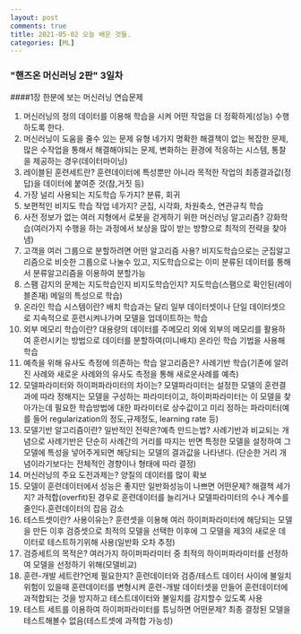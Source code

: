 ```yaml
---
layout: post
comments: true
title: 2021-05-02 오늘 배운 것들.
categories: [ML]
---
```


### "핸즈온 머신러닝 2판" 3일차
####1장 한분에 보는 머신러닝 연습문제
1. 머신러닝의 정의
데이터를 이용해 학습을 시켜 어떤 작업을 더 정확하게(성능) 수행하도록 한다.
2. 머신러닝이 도움을 줄수 있는 문제 유형 네가지
명확한 해결책이 없는 복잡한 문제, 많은 수작업을 통해서 해결해야되는 문제, 변화하는 환경에 적응하는 시스템, 통찰을 제공하는 경우(데이터마이닝)
3. 레이블된 훈련세트란?
훈련데이터에 특성뿐만 아니라 목적한 작업의 최종결과값(정답)을 데이터에 붙여준 것(참,거짓 등)
4. 가장 널리 사용되는 지도학습 두가지?
분류, 회귀
5. 보편적인 비지도 학습 작업 네가지?
군집, 시각화, 차원축소, 연관규칙 학습 
6. 사전 정보가 없는 여러 지형에서 로봇을 걷게하기 위한 머신러닝 알고리즘?
강화학습(여러가지 수행을 하는 과정에서 보상을 많이 받는 방향으로 최적의 전략을 찾아냄)
7. 고객을 여러 그룹으로 분할하려면 어떤 알고리즘 사용?
비지도학습으로는 군집알고리즘으로 비슷한 그룹으로 나눌수 있고, 지도학습으로는 이미 분류된 데이터를 통해서 분류알고리즘을 이용하여 분할가능
8. 스팸 감지의 문제는 지도학습인지 비지도학습인지?
지도학습(스팸으로 확인된(레이블존재) 메일의 특성으로 학습)
9. 온라인 학습 시스템이란?
배치 학습과는 달리 일부 데이터셋이나 단일 데이터셋으로 지속적으로 훈련시켜나가며 모델을 업데이트하는 학습
10. 외부 메모리 학습이란?
대용량의 데이터를 주메모리 외에 외부의 메모리를 활용하여 훈련시키는 방법으로 데이터를 분할하여(미니배치) 온라인 학습 기법을 사용해 학습
11. 예측을 위해 유사도 측정에 의존하는 학습 알고리즘은?
사례기반 학습(기존에 알려진 사례와 새로운 사례와의 유사도 측정을 통해 새로운사례를 예측)
12. 모델파라미터와 하이퍼파라미터의 차이는?
모델파라미터는 설정한 모델의 훈련결과에 따라 정해지는 모델을 구성하는 파라미터이고, 하이퍼파라미터는 이 모델을 찾아가는데 필요한 학습방법에 대한 파라미터로 상수값이고 미리 정하는 파라미터(예를 들어 regularization의 정도,규제정도, learning rate 등)
13. 모델기반 알고리즘이란? 일반적인 전략은?예측 만드는법?
사례기반과 비교되는 개념으로 사례기반은 단순히 사례간의 거리를 따지는 반면 특정한 모델을 설정하여 그 모델에 특성을 넣어주게되면 해당되는 모델의 결과값을 나타낸다. (단순한 거리 개념이라기보다는 전체적인 경향이나 형태에 따라 결정)
14. 머신러닝의 주요 도전과제는?
양질의 데이터를 많이 확보 
15. 모델이 훈련데이터에서 성능은 좋지만 일반화성능이 나쁘면 어떤문제? 해결책 세가지?
과적합(overfit)된 경우로 훈련데이터를 늘리거나 모델파라미터의 수나 계수를 줄인다.훈련데이터의 잡음 감소
16. 테스트셋이란? 사용이유는?
훈련셋을 이용해 여러 하이퍼파라미터에 해당되는 모델을 만든 이후 검증셋으로 최적의 모델을 선택한 이후에 그 모델을 제3의 새로운 데이터로 테스트하기위해 사용(일반화 오차 추정)
17. 검증세트의 목적은?
여러가지 하이퍼파라미터 중 최적의 하이퍼파라미터를 선정하여 모델을 선정하기 위해(모델비교)
18. 훈련-개발 세트란?언제 필요한지?
훈련데이터와 검증/테스트 데이터 사이에 불일치 위험이 있을때 훈련데이터를 변형시켜 훈련-개발 데이터셋을 만들어 훈련데이터에 과적합되는 것을 방지하고 테스트데이터와 불일치를 감지할수 있도록 사용
19. 테스트 세트를 이용하여 하이퍼파라미터를 튜닝하면 어떤문제?
최종 결정된 모델을 테스트해볼수 없음(테스트셋에 과적합 가능성)

